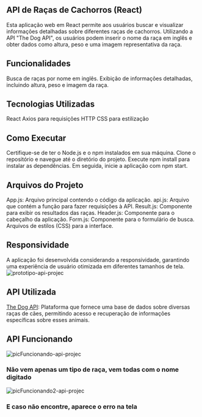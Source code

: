 
## API de Raças de Cachorros (React)
Esta aplicação web em React permite aos usuários buscar e visualizar informações detalhadas sobre diferentes raças de cachorros. Utilizando a API "The Dog API", os usuários podem inserir o nome da raça em inglês e obter dados como altura, peso e uma imagem representativa da raça.

## Funcionalidades
Busca de raças por nome em inglês.
Exibição de informações detalhadas, incluindo altura, peso e imagem da raça.

## Tecnologias Utilizadas
React
Axios para requisições HTTP
CSS para estilização

## Como Executar
Certifique-se de ter o Node.js e o npm instalados em sua máquina.
Clone o repositório e navegue até o diretório do projeto.
Execute npm install para instalar as dependências.
Em seguida, inicie a aplicação com npm start.

## Arquivos do Projeto
App.js: Arquivo principal contendo o código da aplicação.
api.js: Arquivo que contém a função para fazer requisições à API.
Result.js: Componente para exibir os resultados das raças.
Header.js: Componente para o cabeçalho da aplicação.
Form.js: Componente para o formulário de busca.
Arquivos de estilos (CSS) para a interface.

## Responsividade
A aplicação foi desenvolvida considerando a responsividade, garantindo uma experiência de usuário otimizada em diferentes tamanhos de tela.
![prototipo-api-projec](https://github.com/Sophizada/projeto-api-web/assets/125769375/35a3e0f3-0d33-4c4d-a735-bd497f54b2a1)


## API Utilizada
[The Dog API](https://thedogapi.com/): Plataforma que fornece uma base de dados sobre diversas raças de cães, permitindo acesso e recuperação de informações específicas sobre esses animais.

## API Funcionando
![picFuncionando-api-projec](https://github.com/Sophizada/projeto-api-web/assets/125769375/fd9614bf-c51d-4a26-8919-98ba27444b74)

### Não vem apenas um tipo de raça, vem todas com o nome digitado
![picFuncionando2-api-projec](https://github.com/Sophizada/projeto-api-web/assets/125769375/cbac46f0-8206-4dca-a966-9dbb22e1a46d)

### E caso não encontre, aparece o erro na tela


